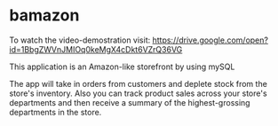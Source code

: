 # bamazon

To watch the video-demostration visit: https://drive.google.com/open?id=1BbgZWVnJMIOq0keMgX4cDkt6VZrQ36VG

This application is an Amazon-like storefront by using mySQL

The app will take in orders from customers and deplete stock from the store's inventory. 
Also you can track product sales across your store's departments and then receive a summary of the highest-grossing departments in the store.
